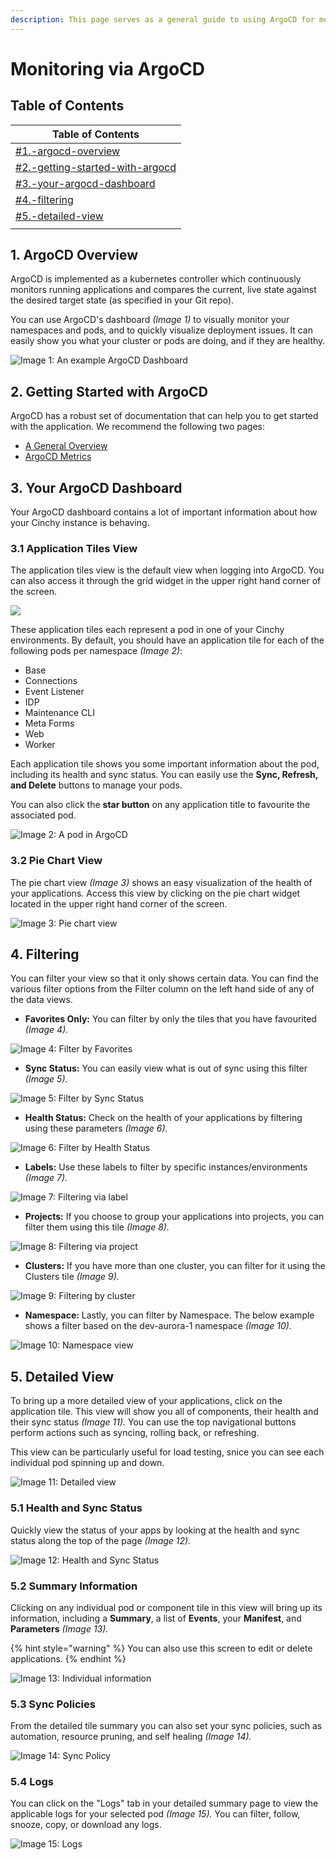 ```yaml
---
description: This page serves as a general guide to using ArgoCD for monitoring purposes
---
```


# Monitoring via ArgoCD

## Table of Contents

| Table of Contents                                                                                    |
| ---------------------------------------------------------------------------------------------------- |
| [#1.-argocd-overview](monitoring-via-argocd.md#1.-argocd-overview "mention")                         |
| [#2.-getting-started-with-argocd](monitoring-via-argocd.md#2.-getting-started-with-argocd "mention") |
| [#3.-your-argocd-dashboard](monitoring-via-argocd.md#3.-your-argocd-dashboard "mention")             |
| [#4.-filtering](monitoring-via-argocd.md#4.-filtering "mention")                                     |
| [#5.-detailed-view](monitoring-via-argocd.md#5.-detailed-view "mention")                             |
|                                                                                                      |

## 1. ArgoCD Overview

ArgoCD is implemented as a kubernetes controller which continuously monitors running applications and compares the current, live state against the desired target state (as specified in your Git repo).

You can use ArgoCD's dashboard _(Image 1)_ to visually monitor your namespaces and pods, and to quickly visualize deployment issues. It can easily show you what your cluster or pods are doing, and if they are healthy.

![Image 1: An example ArgoCD Dashboard](<../../../.gitbook/assets/image (313).png>)

## 2. Getting Started with ArgoCD

ArgoCD has a robust set of documentation that can help you to get started with the application. We recommend the following two pages:

* [A General Overview](https://argo-cd.readthedocs.io/en/stable/)
* [ArgoCD Metrics](https://argo-cd.readthedocs.io/en/stable/operator-manual/metrics/)

## 3. Your ArgoCD Dashboard

Your ArgoCD dashboard contains a lot of important information about how your Cinchy instance is behaving.

### 3.1 Application Tiles View

The application tiles view is the default view when logging into ArgoCD. You can also access it through the grid widget in the upper right hand corner of the screen.

![](<../../../.gitbook/assets/image (638).png>)

These application tiles each represent a pod in one of your Cinchy environments. By default, you should have an application tile for each of the following pods per namespace _(Image 2)_:

* Base
* Connections
* Event Listener
* IDP
* Maintenance CLI
* Meta Forms
* Web
* Worker

Each application tile shows you some important information about the pod, including its health and sync status. You can easily use the **Sync, Refresh, and Delete** buttons to manage your pods.

You can also click the **star button** on any application title to favourite the associated pod.

![Image 2: A pod in ArgoCD](<../../../.gitbook/assets/image (634).png>)

### 3.2 Pie Chart View

The pie chart view _(Image 3)_ shows an easy visualization of the health of your applications. Access this view by clicking on the pie chart widget located in the upper right hand corner of the screen.

![Image 3: Pie chart view](<../../../.gitbook/assets/image (417).png>)

## 4. Filtering

You can filter your view so that it only shows certain data. You can find the various filter options from the Filter column on the left hand side of any of the data views.

* **Favorites Only:** You can filter by only the tiles that you have favourited _(Image 4)._

![Image 4: Filter by Favorites](<../../../.gitbook/assets/image (241).png>)

* **Sync Status:** You can easily view what is out of sync using this filter _(Image 5)._

![Image 5: Filter by Sync Status](<../../../.gitbook/assets/image (121).png>)

* **Health Status:** Check on the health of your applications by filtering using these parameters _(Image 6)._

![Image 6: Filter by Health Status](<../../../.gitbook/assets/image (743).png>)

* **Labels:** Use these labels to filter by specific instances/environments _(Image 7)._

![Image 7: Filtering via label](<../../../.gitbook/assets/image (424).png>)

* **Projects:** If you choose to group your applications into projects, you can filter them using this tile _(Image 8)._

![Image 8: Filtering via project](<../../../.gitbook/assets/image (17).png>)

* **Clusters:** If you have more than one cluster, you can filter for it using the Clusters tile _(Image 9)._

![Image 9: Filtering by cluster](<../../../.gitbook/assets/image (358).png>)

* **Namespace:** Lastly, you can filter by Namespace. The below example shows a filter based on the dev-aurora-1 namespace _(Image 10)._

![Image 10: Namespace view](<../../../.gitbook/assets/image (137).png>)

## 5. Detailed View

To bring up a more detailed view of your applications, click on the application tile. This view will show you all of components, their health and their sync status _(Image 11)._ You can use the top navigational buttons perform actions such as syncing, rolling back, or refreshing.

This view can be particularly useful for load testing, snice you can see each individual pod spinning up and down.

![Image 11: Detailed view](<../../../.gitbook/assets/image (605).png>)

### 5.1 Health and Sync Status&#x20;

Quickly view the status of your apps by looking at the health and sync status along the top of the page _(Image 12)._

![Image 12: Health and Sync Status](<../../../.gitbook/assets/image (404).png>)

### 5.2 Summary Information&#x20;

Clicking on any individual pod or component tile in this view will bring up its information, including a **Summary**, a list of **Events**, your **Manifest**, and **Parameters** _(Image 13)._&#x20;

{% hint style="warning" %}
You can also use this screen to edit or delete applications.
{% endhint %}

![Image 13: Individual information](<../../../.gitbook/assets/image (440).png>)

### 5.3 Sync Policies

From the detailed tile summary you can also set your sync policies, such as automation, resource pruning, and self healing _(Image 14)._

![Image 14: Sync Policy](<../../../.gitbook/assets/image (203).png>)

### 5.4 Logs

You can click on the "Logs" tab in your detailed summary page to view the applicable logs for your selected pod _(Image 15)._ You can filter, follow, snooze, copy, or download any logs.

![Image 15: Logs](<../../../.gitbook/assets/image (753).png>)

